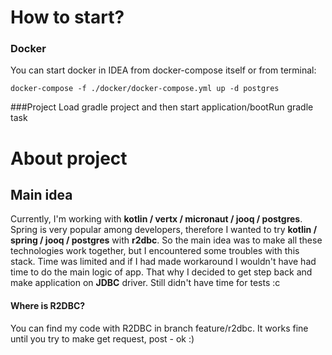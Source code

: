 # How to start?
### Docker
You can start docker in IDEA from docker-compose itself or from terminal:
```
docker-compose -f ./docker/docker-compose.yml up -d postgres
```
###Project
Load gradle project and then start application/bootRun gradle task
# About project
## Main idea
Currently, I'm working with **kotlin / vertx / micronaut / jooq / postgres**.
Spring is very popular among developers, therefore  I wanted to try **kotlin / spring / jooq / postgres** with **r2dbc**.
So the main idea was to make all these technologies work together, but I encountered some troubles with this stack.
Time was limited and if I had made workaround I wouldn't have had time to do the main logic of app.
That why I decided to get step back and make application on **JDBC** driver.
Still didn't have time for tests :c
#### Where is R2DBC?
You can find my code with R2DBC in branch feature/r2dbc. It works fine until you try to make get request, post - ok :)